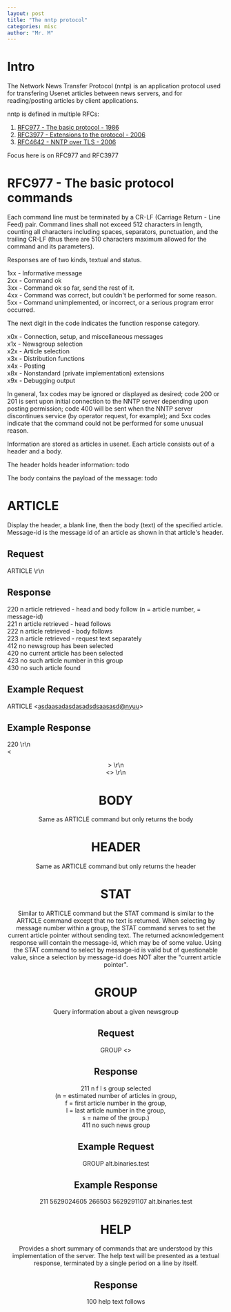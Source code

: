 ```yaml
---
layout: post
title: "The nntp protocol"
categories: misc
author: "Mr. M"
---
```


# Intro

The Network News Transfer Protocol (nntp) is an application protocol used for transfering Usenet articles between news servers, and for reading/posting articles by client applications. 

nntp is defined in multiple RFCs:

1. [RFC977 - The basic protocol - 1986](https://datatracker.ietf.org/doc/html/rfc977) 
2. [RFC3977 - Extensions to the protocol - 2006](https://datatracker.ietf.org/doc/html/rfc3977) 
3. [RFC4642 - NNTP over TLS - 2006](https://datatracker.ietf.org/doc/html/rfc4642) 

Focus here is on RFC977 and RFC3977

# RFC977 - The basic protocol commands

Each command line must be terminated by a CR-LF (Carriage Return - Line Feed) pair.
Command lines shall not exceed 512 characters in length, counting all characters including spaces, separators, punctuation, and the trailing CR-LF (thus there are 510 characters maximum allowed for the command and its parameters).

Responses are of two kinds, textual and status.

1xx - Informative message  
2xx - Command ok  
3xx - Command ok so far, send the rest of it.  
4xx - Command was correct, but couldn't be performed for some reason.  
5xx - Command unimplemented, or incorrect, or a serious program error occurred.  

The next digit in the code indicates the function response category.


x0x - Connection, setup, and miscellaneous messages  
x1x - Newsgroup selection  
x2x - Article selection  
x3x - Distribution functions  
x4x - Posting  
x8x - Nonstandard (private implementation) extensions  
x9x - Debugging output  


In general, 1xx codes may be ignored or displayed as desired;  code 200 or 201 is sent upon initial connection to the NNTP server 
depending upon posting permission; code 400 will be sent when the NNTP server discontinues service (by operator request, for example);
and 5xx codes indicate that the command could not be performed for some unusual reason.

Information are stored as articles in usenet. Each article consists out of a header and a body.

The header holds header information:
todo

The body contains the payload of the message:
todo


# ARTICLE
Display the header, a blank line, then the body (text) of the
specified article.  Message-id is the message id of an article as
shown in that article's header.


## Request
ARTICLE <message-id> \r\n
## Response
220 n <a> article retrieved - head and body follow (n = article number, <a> = message-id)  
221 n <a> article retrieved - head follows  
222 n <a> article retrieved - body follows  
223 n <a> article retrieved - request text separately  
412 no newsgroup has been selected  
420 no current article has been selected  
423 no such article number in this group  
430 no such article found  
## Example Request
ARTICLE <<asdaasadasdasadsdsaasasd@nyuu>>

## Example Response
220 \r\n  
<<HEADER>> \r\n  
<<BODY>> \r\n  

# BODY
Same as ARTICLE command but only returns the body

# HEADER
Same as ARTICLE command but only returns the header

# STAT
Similar to ARTICLE command but the STAT command is similar to the ARTICLE command except that no text is returned.  When selecting by message number within a group, the STAT command serves to set the current article pointer without sending text. The returned acknowledgement response will contain the message-id, which may be of some value.  Using the STAT command to select by message-id is valid but of questionable value, since a selection by message-id does NOT alter the "current article pointer".

# GROUP
Query information about a given newsgroup

## Request
GROUP <<newsgroup>>

## Response
211 n f l s group selected  
        (n = estimated number of articles in group,  
        f = first article number in the group,  
        l = last article number in the group,  
        s = name of the group.)  
411 no such news group  

## Example Request
GROUP alt.binaries.test

## Example Response
211 5629024605 266503 5629291107 alt.binaries.test

# HELP
Provides a short summary of commands that are understood by this
implementation of the server. The help text will be presented as a
textual response, terminated by a single period on a line by itself.

## Response
100 help text follows